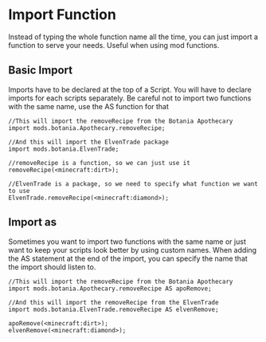 # Import Function

Instead of typing the whole function name all the time, you can just import a function to serve your needs.
Useful when using mod functions.

## Basic Import

Imports have to be declared at the top of a Script. You will have to declare imports for each scripts separately.
Be careful not to import two functions with the same name, use the AS function for that

```
//This will import the removeRecipe from the Botania Apothecary
import mods.botania.Apothecary.removeRecipe;

//And this will import the ElvenTrade package
import mods.botania.ElvenTrade;

//removeRecipe is a function, so we can just use it
removeRecipe(<minecraft:dirt>);

//ElvenTrade is a package, so we need to specify what function we want to use
ElvenTrade.removeRecipe(<minecraft:diamond>);
```

## Import as

Sometimes you want to import two functions with the same name or just want to keep your scripts look better by using custom names.
When adding the AS statement at the end of the import, you can specify the name that the import should listen to.

```
//This will import the removeRecipe from the Botania Apothecary
import mods.botania.Apothecary.removeRecipe AS apoRemove;

//And this will import the removeRecipe from the ElvenTrade
import mods.botania.ElvenTrade.removeRecipe AS elvenRemove;

apoRemove(<minecraft:dirt>);
elvenRemove(<minecraft:diamond>);
```

